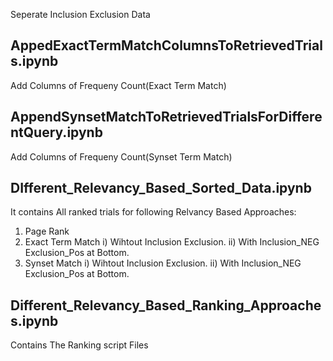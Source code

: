 Seperate Inclusion Exclusion Data

## AppedExactTermMatchColumnsToRetrievedTrials.ipynb
Add Columns of Frequeny Count(Exact Term Match)

## AppendSynsetMatchToRetrievedTrialsForDifferentQuery.ipynb
Add Columns of Frequeny Count(Synset Term Match)


## DIfferent_Relevancy_Based_Sorted_Data.ipynb
It contains All ranked trials for following Relvancy Based Approaches:
1. Page Rank
2. Exact Term Match
	i) Wihtout Inclusion Exclusion.
	ii) With Inclusion_NEG Exclusion_Pos at Bottom.
3. Synset Match
	i) Wihtout Inclusion Exclusion.
	ii) With Inclusion_NEG Exclusion_Pos at Bottom.

## Different_Relevancy_Based_Ranking_Approaches.ipynb
Contains The Ranking script Files